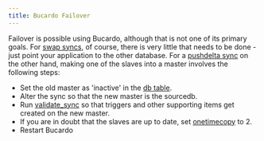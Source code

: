 ```yaml
---
title: Bucardo Failover
---
```


Failover is possible using Bucardo, although that is not one of its primary goals. For [swap syncs](/Bucardo/swap_syncs), of course, there is very little that needs to be done - just point your application to the other database. For a [pushdelta sync](/Bucardo/pushdelta_sync) on the other hand, making one of the slaves into a master involves the following steps:

-   Set the old master as 'inactive' in the [db table](/Bucardo/db_table).
-   Alter the sync so that the new master is the sourcedb.
-   Run [validate_sync](/Bucardo/validate_sync) so that triggers and other supporting items get created on the new master.
-   If you are in doubt that the slaves are up to date, set [onetimecopy](/Bucardo/operations/onetimecopy) to 2.
-   Restart Bucardo

